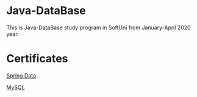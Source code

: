 # Java-DataBase
This is Java-DataBase study program in SoftUni from January-April 2020 year.

# Certificates 
<a href="https://softuni.bg/certificates/details/79020/e8802d9f" > Spring Data </a>

<a href="https://softuni.bg/certificates/details/79020/e8802d9f" > MySQL </a>
